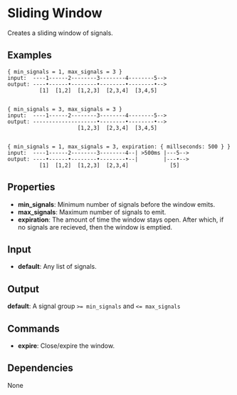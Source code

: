 Sliding Window
===========

Creates a sliding window of signals.

Examples
--------

```text
{ min_signals = 1, max_signals = 3 }
input:  ----1------2--------3--------4--------5-->
output: ----•------•--------•--------•--------•-->
          [1]  [1,2]  [1,2,3]  [2,3,4]  [3,4,5]


{ min_signals = 3, max_signals = 3 }
input:  ----1------2--------3--------4--------5-->
output: --------------------•--------•--------•-->
                      [1,2,3]  [2,3,4]  [3,4,5]


{ min_signals = 1, max_signals = 3, expiration: { millseconds: 500 } }
input:  ----1------2--------3--------4--| >500ms |---5-->
output: ----•------•--------•--------•--|        |---•-->
          [1]  [1,2]  [1,2,3]  [2,3,4]             [5]

```

Properties
--------------
- **min_signals**: Minimum number of signals before the window emits.
- **max_signals**: Maximum number of signals to emit.
- **expiration**: The amount of time the window stays open. After which, if no signals are recieved, then the window is emptied.

Input
-------
- **default**: Any list of signals.

Output
---------
 **default**: A signal group `>= min_signals` and `<= max_signals`


Commands
----------------
- **expire**: Close/expire the window.

Dependencies
----------------
None

